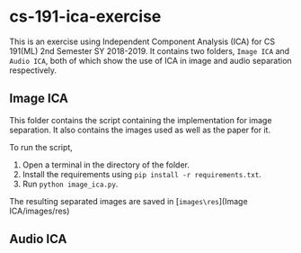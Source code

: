 # cs-191-ica-exercise
This is an exercise using Independent Component Analysis (ICA) for CS 191(ML) 2nd Semester SY 2018-2019. It contains two folders, `Image ICA` and `Audio ICA`, both of which show the use of ICA in image and audio separation respectively.

## Image ICA
This folder contains the script containing the implementation for image separation. It also contains the images used as well as the paper for it.

To run the script, 
1. Open a terminal in the directory of the folder.
2. Install the requirements using `pip install -r requirements.txt`.
3. Run `python image_ica.py`.

The resulting separated images are saved in [`images\res`](Image ICA/images/res)

## Audio ICA